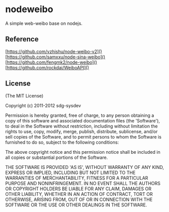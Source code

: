 # nodeweibo
A simple web-weibo base on nodejs.

## Reference
[https://github.com/vzhishu/node-weibo-v2]()  
[https://github.com/samxxu/node-sina-weibo]()  
[https://github.com/fengmk2/node-weibo]()  
[https://github.com/rockdai/WeiboAPI]()  


## License 

(The MIT License)

Copyright (c) 2011-2012 sdg-sysdev

Permission is hereby granted, free of charge, to any person obtaining
a copy of this software and associated documentation files (the
'Software'), to deal in the Software without restriction, including
without limitation the rights to use, copy, modify, merge, publish,
distribute, sublicense, and/or sell copies of the Software, and to
permit persons to whom the Software is furnished to do so, subject to
the following conditions:

The above copyright notice and this permission notice shall be
included in all copies or substantial portions of the Software.

THE SOFTWARE IS PROVIDED 'AS IS', WITHOUT WARRANTY OF ANY KIND,
EXPRESS OR IMPLIED, INCLUDING BUT NOT LIMITED TO THE WARRANTIES OF
MERCHANTABILITY, FITNESS FOR A PARTICULAR PURPOSE AND NONINFRINGEMENT.
IN NO EVENT SHALL THE AUTHORS OR COPYRIGHT HOLDERS BE LIABLE FOR ANY
CLAIM, DAMAGES OR OTHER LIABILITY, WHETHER IN AN ACTION OF CONTRACT,
TORT OR OTHERWISE, ARISING FROM, OUT OF OR IN CONNECTION WITH THE
SOFTWARE OR THE USE OR OTHER DEALINGS IN THE SOFTWARE.
